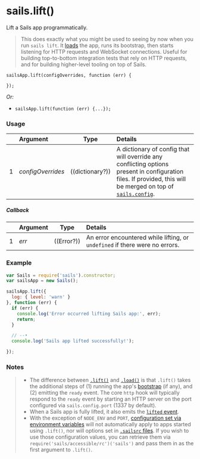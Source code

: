 # sails.lift()

Lift a Sails app programmatically.

> This does exactly what you might be used to seeing by now when you run `sails lift`.  It [loads](http://sailsjs.com/documentation/reference/application/sails-load) the app, runs its bootstrap, then starts listening for HTTP requests and WebSocket connections.  Useful for building top-to-bottom integration tests that rely on HTTP requests, and for building higher-level tooling on top of Sails.

```usage
sailsApp.lift(configOverrides, function (err) {

});
```

_Or:_
+ `sailsApp.lift(function (err) {...});`


### Usage

|   |     Argument        | Type                                         | Details                            |
|---|:--------------------|----------------------------------------------|:-----------------------------------|
| 1 | _configOverrides_   | ((dictionary?))                              | A dictionary of config that will override any conflicting options present in configuration files.  If provided, this will be merged on top of [`sails.config`](http://sailsjs.com/documentation/reference/configuration).

##### Callback

|   |     Argument        | Type                | Details |
|---|:--------------------|---------------------|:---------------------------------------------------------------------------------|
| 1 |    _err_            | ((Error?))          | An error encountered while lifting, or `undefined` if there were no errors.




### Example

```javascript
var Sails = require('sails').constructor;
var sailsApp = new Sails();

sailsApp.lift({
  log: { level: 'warn' }
}, function (err) {
  if (err) {
    console.log('Error occurred lifting Sails app:', err);
    return;
  }

  // --•
  console.log('Sails app lifted successfully!');

});
```


### Notes
> - The difference between [`.lift()`](http://sailsjs.com/documentation/reference/application/sails-lift) and [`.load()`](http://sailsjs.com/documentation/reference/application/sails-load) is that `.lift()` takes the additional steps of (1) running the app's [bootstrap](http://sailsjs.com/documentation/reference/configuration/sails-config-bootstrap) (if any), and (2) emitting the `ready` event.  The core `http` hook will typically respond to the `ready` event by starting an HTTP server on the port configured via `sails.config.port` (1337 by default).
> - When a Sails app is fully lifted, it also emits the [`lifted` event](http://sailsjs.com/documentation/concepts/extending-sails/hooks/events).
> - With the exception of `NODE_ENV` and `PORT`, [configuration set via environment variables](http://sailsjs.com/documentation/concepts/configuration#?setting-sailsconfig-values-directly-using-environment-variables) will not automatically apply to apps started using `.lift()`, nor will options set in [`.sailsrc` files](http://sailsjs.com/documentation/concepts/configuration/using-sailsrc-files).  If you wish to use those configuration values, you can retrieve them via `require('sails/accessible/rc')('sails')` and pass them in as the first argument to `.lift()`.

<docmeta name="displayName" value="sails.lift()">
<docmeta name="pageType" value="method">
